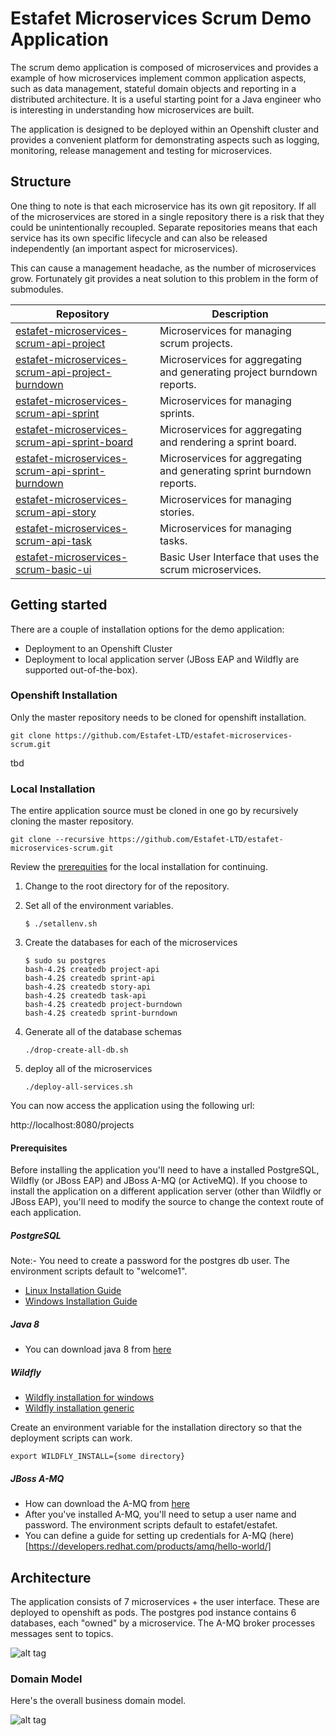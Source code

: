 # Estafet Microservices Scrum Demo Application
The scrum demo application is composed of microservices and provides a example of how microservices implement common application aspects, such as data management, stateful domain objects and reporting in a distributed architecture. It is a useful starting point for a Java engineer who is interesting in understanding how microservices are built.

The application is designed to be deployed within an Openshift cluster and provides a convenient platform for demonstrating aspects such as logging, monitoring, release management and testing for microservices.
## Structure
One thing to note is that each microservice has its own git repository. If all of the microservices are stored in a single repository there is a risk that they could be unintentionally recoupled. Separate repositories means that each service has its own specific lifecycle and can also be released independently (an important aspect for microservices). 

This can cause a management headache, as the number of microservices grow. Fortunately git provides a neat solution to this problem in the form of submodules. 

| Repository        | Description |
| ----------------- |-------------|
| [estafet-microservices-scrum-api-project](https://github.com/Estafet-LTD/estafet-microservices-scrum-api-project) | Microservices for managing scrum projects. |
| [estafet-microservices-scrum-api-project-burndown](https://github.com/Estafet-LTD/estafet-microservices-scrum-api-project-burndown) | Microservices for aggregating and generating project burndown reports. |
| [estafet-microservices-scrum-api-sprint](https://github.com/Estafet-LTD/estafet-microservices-scrum-api-sprint) | Microservices for managing sprints. |
| [estafet-microservices-scrum-api-sprint-board](https://github.com/Estafet-LTD/estafet-microservices-scrum-api-sprint-board) | Microservices for aggregating and rendering a sprint board. |
| [estafet-microservices-scrum-api-sprint-burndown](https://github.com/Estafet-LTD/estafet-microservices-scrum-api-sprint-burndown) | Microservices for aggregating and generating sprint burndown reports. |
| [estafet-microservices-scrum-api-story](https://github.com/Estafet-LTD/estafet-microservices-scrum-api-story) | Microservices for managing stories. |
| [estafet-microservices-scrum-api-task](https://github.com/Estafet-LTD/estafet-microservices-scrum-api-task) | Microservices for managing tasks. |
| [estafet-microservices-scrum-basic-ui](https://github.com/Estafet-LTD/estafet-microservices-scrum-basic-ui) | Basic User Interface that uses the scrum microservices. |
## Getting started
There are a couple of installation options for the demo application:

* Deployment to an Openshift Cluster
* Deployment to local application server (JBoss EAP and Wildfly are supported out-of-the-box).

### Openshift Installation
Only the master repository needs to be cloned for openshift installation.

```
git clone https://github.com/Estafet-LTD/estafet-microservices-scrum.git
```

tbd

### Local Installation
The entire application source must be cloned in one go by recursively cloning the master repository.

```
git clone --recursive https://github.com/Estafet-LTD/estafet-microservices-scrum.git
```

Review the [prerequities](https://github.com/Estafet-LTD/estafet-microservices-scrum#prerequisites) for the local installation for continuing.

1. Change to the root directory for of the repository.
2. Set all of the environment variables.
    
    ```
    $ ./setallenv.sh
    ```
    
3. Create the databases for each of the microservices 
    
    ```
    $ sudo su postgres
    bash-4.2$ createdb project-api
    bash-4.2$ createdb sprint-api
    bash-4.2$ createdb story-api
    bash-4.2$ createdb task-api
    bash-4.2$ createdb project-burndown
    bash-4.2$ createdb sprint-burndown
    ```
    
4. Generate all of the database schemas
    
    ```
    ./drop-create-all-db.sh
    ```
    
5. deploy all of the microservices

    ```
    ./deploy-all-services.sh
    ```
    
You can now access the application using the following url:

http://localhost:8080/projects

#### Prerequisites
Before installing the application you'll need to have a installed PostgreSQL, Wildfly (or JBoss EAP) and JBoss A-MQ (or ActiveMQ). If you choose to install the application on a different application server (other than Wildfly or JBoss EAP), you'll need to modify the source to change the context route of each application. 
##### PostgreSQL
Note:- You need to create a password for the postgres db user. The environment scripts default to "welcome1".

* [Linux Installation Guide](https://www.linode.com/docs/databases/postgresql/how-to-install-postgresql-relational-databases-on-centos-7)
* [Windows Installation Guide](https://labkey.org/Documentation/wiki-page.view?name=installPostgreSQLWindows)
##### Java 8

* You can download java 8 from [here](http://www.oracle.com/technetwork/java/javase/downloads/jdk8-downloads-2133151.html)

##### Wildfly
* [Wildfly installation for windows](http://wwu-pi.github.io/tutorials/lectures/eai/010_tutorial_jboss_setup.html)
* [Wildfly installation generic](https://docs.jboss.org/author/display/WFLY10/Getting+Started+Guide#GettingStartedGuide-Installation)

Create an environment variable for the installation directory so that the deployment scripts can work.

```
export WILDFLY_INSTALL={some directory}
```

##### JBoss A-MQ

* How can download the A-MQ from [here](https://developers.redhat.com/products/amq/download/)
* After you've installed A-MQ, you'll need to setup a user name and password. The environment scripts default to estafet/estafet.
* You can define a guide for setting up credentials for A-MQ (here)[https://developers.redhat.com/products/amq/hello-world/]

## Architecture
The application consists of 7 microservices + the user interface. These are deployed to openshift as pods. The postgres pod instance contains 6 databases, each "owned" by a microservice. The A-MQ broker processes messages sent to topics.

![alt tag](https://github.com/Estafet-LTD/estafet-microservices-scrum/blob/master/PodComponents.png)

### Domain Model
Here's the overall business domain model.

![alt tag](https://github.com/Estafet-LTD/estafet-microservices-scrum/blob/master/UnboundedDomainModel.png)








